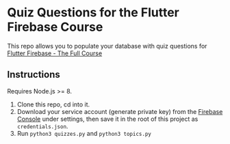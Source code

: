 # Quiz Questions for the Flutter Firebase Course

This repo allows you to populate your database with quiz questions for [Flutter Firebase - The Full Course](https://fireship.io/courses/flutter-firebase/)


## Instructions

Requires Node.js >= 8. 

1. Clone this repo, cd into it. 
2. Download your service account (generate private key) from the [Firebase Console](https://console.firebase.google.com) under settings, then save it in the root of this project as `credentials.json`.
2. Run `python3 quizzes.py` and `python3 topics.py`
